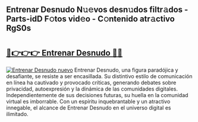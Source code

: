 ## Entrenar Desnudo N𝚞𝚎vos desn𝚞dos filtr𝚊dos - Parts-idD F𝚘tos vid𝚎o - C𝚘ntenido atr𝚊ctivo RgS0s

# <h2><a href="http://mb1cf8.tromn.icu/?c=Entrenar+Desnudo">🔗👉👉👉 Entrenar Desnudo 🔗🔗</a></h2>

[![Entrenar Desnudo nuevo](https://i.imgur.com/pEAQMta.gif)](http://mb1cf8.tromn.icu/?c=Entrenar+Desnudo)
Entrenar Desnudo, una figura paradójica y desafiante, se resiste a ser encasillada. Su distintivo estilo de comunicación en línea ha cautivado y provocado críticas, generando debates sobre privacidad, autoexpresión y la dinámica de las comunidades digitales. Independientemente de sus decisiones futuras, su huella en la comunidad virtual es imborrable. Con un espíritu inquebrantable y un atractivo innegable, el alcance de Entrenar Desnudo en el universo digital es ilimitado.
